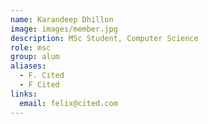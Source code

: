 ```yaml
---
name: Karandeep Dhillon
image: images/member.jpg
description: MSc Student, Computer Science
role: msc
group: alum
aliases:
  - F. Cited
  - F Cited
links:
  email: felix@cited.com
---
```


